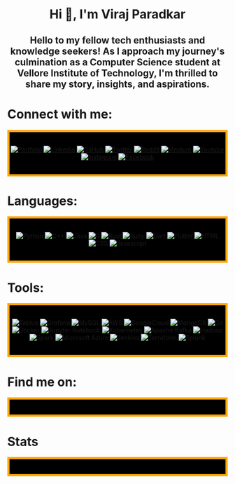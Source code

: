 <center><h1> Hi 👋, I'm Viraj Paradkar </h1></center>

<h2 align="center">
Hello to my fellow tech enthusiasts and knowledge seekers! As I approach my journey's culmination as a Computer Science student at Vellore Institute of Technology, I'm thrilled to share my story, insights, and aspirations.

# Connect with me:
<center>
<div style="background-color: #000000; border: 5px solid orange;">
<br>

[![Portfolio](https://img.icons8.com/fluency/64/domain.png)]()
[![Linkedin](https://img.icons8.com/fluency/64/linkedin.png)]()
[![GitHub](https://img.icons8.com/color/64/github--v1.png)]()
[![Twitter](https://img.icons8.com/color/64/twitterx--v1.png)]()
[![Reddit](https://img.icons8.com/color/64/reddit.png)]()
[![Medium](https://img.icons8.com/color/64/medium-logo.png)]()
[![Youtube](https://img.icons8.com/color/64/youtube-play.png)]()
[![Instagram](https://img.icons8.com/fluency/64/instagram-new.png)]()
[![Facebook](https://img.icons8.com/fluency/64/facebook-new.png)]()

<br>
</div>
</center>

# Languages:
<center>
<div style="background-color: #000000; border: 5px solid orange;">
<br>

![Python](https://img.icons8.com/color/64/python--v1.png)
![C++](https://img.icons8.com/color/64/c-plus-plus-logo.png)
![Java](https://img.icons8.com/color/64/java-coffee-cup-logo--v1.png)
![R](https://img.icons8.com/fluency/64/r-project.png)
![Rust](https://img.icons8.com/color/64/rust-programming-language.png)
![Ruby](https://img.icons8.com/color/64/ruby-programming-language.png)
![Dart](https://img.icons8.com/color/64/dart.png)
![Flutter](https://img.icons8.com/color/64/flutter.png)
![HTML](https://img.icons8.com/color/64/html-5--v1.png)
![CSS](https://img.icons8.com/color/64/css3.png)
![Javascript](https://img.icons8.com/color/64/javascript--v1.png)

<br>
</div>
</center>

# Tools:
<center>
<div style="background-color: #000000; border: 5px solid orange;">
<br>

![Tablue]()
![Grafana]()
![MySQL]()
![AWS]()
![GoogleCloud]()
![MongoDB]()
![Git]()
![Docker]()
![Jupyter Notebook]()
![Kubernetes]()
![Apache Kafka]()
![Hadoop]()
![Spark]()
![Microsoft Azure]()
![Jenkins]()
![Terraform]()
![Splunk]()

<br>
</div>
</center>

# Find me on:
<center>
<div style="background-color: #000000; border: 5px solid orange;">
<br>



<br>
</div>
</center>

# Stats
<center>
<div style="background-color: #000000; border: 5px solid orange;">
<br>



<br>
</div>
</center>
